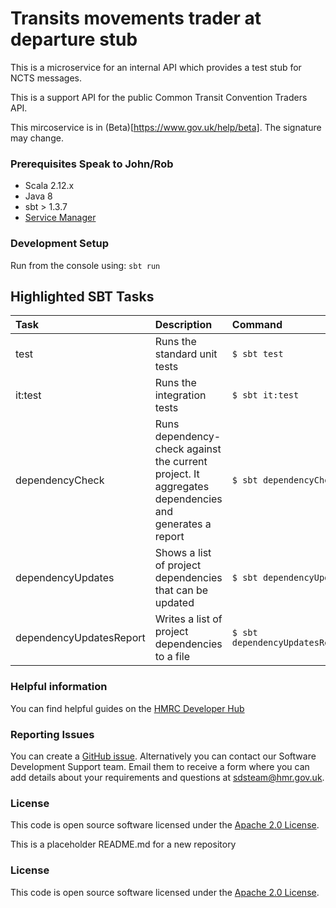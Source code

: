 
# Transits movements trader at departure stub

This is a microservice for an internal API which provides a test stub for NCTS messages.

This is a support API for the public Common Transit Convention Traders API.

This mircoservice is in (Beta)[https://www.gov.uk/help/beta]. The signature may change. 


### Prerequisites    Speak to John/Rob
- Scala 2.12.x
- Java 8
- sbt > 1.3.7
- [Service Manager](https://github.com/hmrc/service-manager)

### Development Setup

Run from the console using: `sbt run`

## Highlighted SBT Tasks
Task | Description | Command
:-------|:------------|:-----
test | Runs the standard unit tests | ```$ sbt test```
it:test  | Runs the integration tests | ```$ sbt it:test ```
dependencyCheck | Runs dependency-check against the current project. It aggregates dependencies and generates a report | ```$ sbt dependencyCheck```
dependencyUpdates |  Shows a list of project dependencies that can be updated | ```$ sbt dependencyUpdates```
dependencyUpdatesReport | Writes a list of project dependencies to a file | ```$ sbt dependencyUpdatesReport```

### Helpful information

You can find helpful guides on the [HMRC Developer Hub](https://developer.service.hmrc.gov.uk/api-documentation/docs/using-the-hub)

### Reporting Issues

You can create a [GitHub issue](https://github.com/hmrc/common-transit-convention-traders/issues). Alternatively you can contact our Software Development Support team. Email them to receive a form where you can add details about your requirements and questions at sdsteam@hmr.gov.uk.

### License

This code is open source software licensed under the [Apache 2.0 License]("http://www.apache.org/licenses/LICENSE-2.0.html").


This is a placeholder README.md for a new repository

### License

This code is open source software licensed under the [Apache 2.0 License]("http://www.apache.org/licenses/LICENSE-2.0.html").
